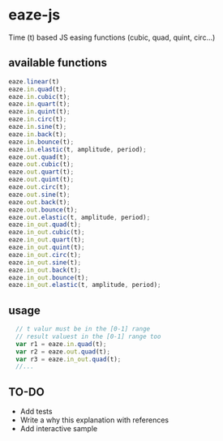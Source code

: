 # eaze-js
Time (t) based JS easing functions (cubic, quad, quint, circ...)

## available functions

````javascript
eaze.linear(t)
eaze.in.quad(t);
eaze.in.cubic(t);
eaze.in.quart(t);
eaze.in.quint(t);
eaze.in.circ(t);
eaze.in.sine(t);
eaze.in.back(t);
eaze.in.bounce(t);
eaze.in.elastic(t, amplitude, period);
eaze.out.quad(t);
eaze.out.cubic(t);
eaze.out.quart(t);
eaze.out.quint(t);
eaze.out.circ(t);
eaze.out.sine(t);
eaze.out.back(t);
eaze.out.bounce(t);
eaze.out.elastic(t, amplitude, period);
eaze.in_out.quad(t);
eaze.in_out.cubic(t);
eaze.in_out.quart(t);
eaze.in_out.quint(t);
eaze.in_out.circ(t);
eaze.in_out.sine(t);
eaze.in_out.back(t);
eaze.in_out.bounce(t);
eaze.in_out.elastic(t, amplitude, period);
````

## usage

````javascript
  // t valur must be in the [0-1] range
  // result valuest in the [0-1] range too
  var r1 = eaze.in.quad(t);
  var r2 = eaze.out.quad(t);
  var r3 = eaze.in_out.quad(t);
  //...
````

## TO-DO
- Add tests
- Write a why this explanation with references
- Add interactive sample

